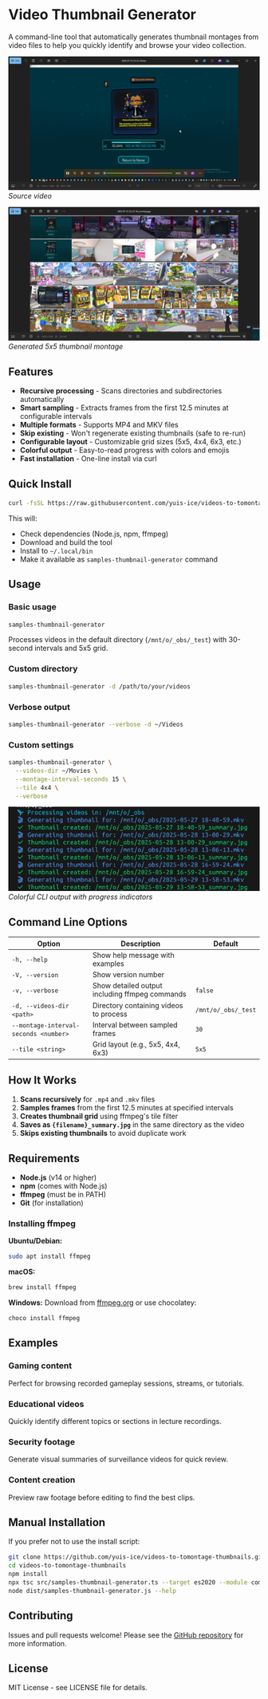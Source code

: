 # Video Thumbnail Generator

A command-line tool that automatically generates thumbnail montages from video files to help you quickly identify and browse your video collection.

![Example Video](screenshot-video.png)
*Source video*

![Generated Montage](screenshot-montage.png)
*Generated 5x5 thumbnail montage*

## Features

- **Recursive processing** - Scans directories and subdirectories automatically
- **Smart sampling** - Extracts frames from the first 12.5 minutes at configurable intervals
- **Multiple formats** - Supports MP4 and MKV files
- **Skip existing** - Won't regenerate existing thumbnails (safe to re-run)
- **Configurable layout** - Customizable grid sizes (5x5, 4x4, 6x3, etc.)
- **Colorful output** - Easy-to-read progress with colors and emojis
- **Fast installation** - One-line install via curl

## Quick Install

```bash
curl -fsSL https://raw.githubusercontent.com/yuis-ice/videos-to-tomontage-thumbnails/main/install.sh | bash
```

This will:
- Check dependencies (Node.js, npm, ffmpeg)
- Download and build the tool
- Install to `~/.local/bin`
- Make it available as `samples-thumbnail-generator` command

## Usage

### Basic usage
```bash
samples-thumbnail-generator
```
Processes videos in the default directory (`/mnt/o/_obs/_test`) with 30-second intervals and 5x5 grid.

### Custom directory
```bash
samples-thumbnail-generator -d /path/to/your/videos
```

### Verbose output
```bash
samples-thumbnail-generator --verbose -d ~/Videos
```

### Custom settings
```bash
samples-thumbnail-generator \
  --videos-dir ~/Movies \
  --montage-interval-seconds 15 \
  --tile 4x4 \
  --verbose
```

![CLI Output](screenshot-cli.png)
*Colorful CLI output with progress indicators*

## Command Line Options

| Option | Description | Default |
|--------|-------------|---------|
| `-h, --help` | Show help message with examples | |
| `-V, --version` | Show version number | |
| `-v, --verbose` | Show detailed output including ffmpeg commands | `false` |
| `-d, --videos-dir <path>` | Directory containing videos to process | `/mnt/o/_obs/_test` |
| `--montage-interval-seconds <number>` | Interval between sampled frames | `30` |
| `--tile <string>` | Grid layout (e.g., 5x5, 4x4, 6x3) | `5x5` |

## How It Works

1. **Scans recursively** for `.mp4` and `.mkv` files
2. **Samples frames** from the first 12.5 minutes at specified intervals
3. **Creates thumbnail grid** using ffmpeg's tile filter
4. **Saves as `{filename}_summary.jpg`** in the same directory as the video
5. **Skips existing thumbnails** to avoid duplicate work

## Requirements

- **Node.js** (v14 or higher)
- **npm** (comes with Node.js)
- **ffmpeg** (must be in PATH)
- **Git** (for installation)

### Installing ffmpeg

**Ubuntu/Debian:**
```bash
sudo apt install ffmpeg
```

**macOS:**
```bash
brew install ffmpeg
```

**Windows:**
Download from [ffmpeg.org](https://ffmpeg.org/download.html) or use chocolatey:
```bash
choco install ffmpeg
```

## Examples

### Gaming content
Perfect for browsing recorded gameplay sessions, streams, or tutorials.

### Educational videos
Quickly identify different topics or sections in lecture recordings.

### Security footage
Generate visual summaries of surveillance videos for quick review.

### Content creation
Preview raw footage before editing to find the best clips.

## Manual Installation

If you prefer not to use the install script:

```bash
git clone https://github.com/yuis-ice/videos-to-tomontage-thumbnails.git
cd videos-to-tomontage-thumbnails
npm install
npx tsc src/samples-thumbnail-generator.ts --target es2020 --module commonjs --outDir dist --lib es2020 --moduleResolution node
node dist/samples-thumbnail-generator.js --help
```

## Contributing

Issues and pull requests welcome! Please see the [GitHub repository](https://github.com/yuis-ice/videos-to-tomontage-thumbnails) for more information.

## License

MIT License - see LICENSE file for details.